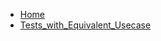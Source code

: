 <!-- docs/_sidebar.md -->

- [Home](/readme.md)
- [Tests_with_Equivalent_Usecase](/BASE_OUB_WAVE_ALLOC_MOCA_V001/readme.md)

